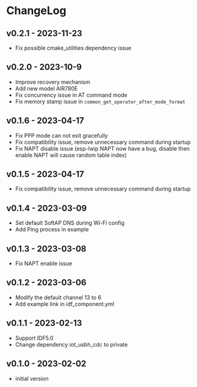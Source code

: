 # ChangeLog

## v0.2.1 - 2023-11-23

* Fix possible cmake_utilities dependency issue

## v0.2.0 - 2023-10-9

* Improve recovery mechanism
* Add new model AIR780E
* Fix concurrency issue in AT command mode
* Fix memory stamp issue in `common_get_operator_after_mode_format`


## v0.1.6 - 2023-04-17

* Fix PPP mode can not exit gracefully
* Fix compatibility issue, remove unnecessary command during startup
* Fix NAPT disable issue (esp-lwip NAPT now have a bug, disable then enable NAPT will cause random table index)

## v0.1.5 - 2023-04-17

* Fix compatibility issue, remove unnecessary command during startup

## v0.1.4 - 2023-03-09

* Set default SoftAP DNS during Wi-Fi config
* Add Ping process in example

## v0.1.3 - 2023-03-08

* Fix NAPT enable issue 

## v0.1.2 - 2023-03-06

* Modify the default channel 13 to 6
* Add example link in idf_component.yml

## v0.1.1 - 2023-02-13

* Support IDF5.0
* Change dependency iot_usbh_cdc to private

## v0.1.0 - 2023-02-02

* initial version
